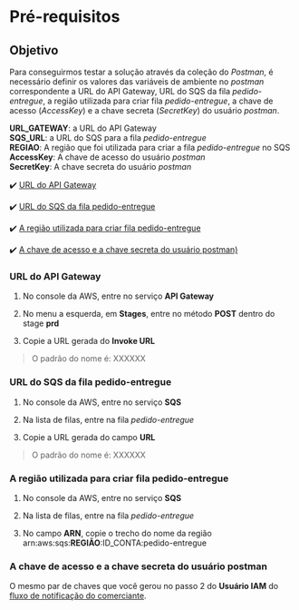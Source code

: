 <h1>Pré-requisitos</h1>

## Objetivo 

Para conseguirmos testar a solução através da coleção do _Postman_, é necessário definir os valores das variáveis de ambiente no _postman_ correspondente a URL do API Gateway, URL do SQS da fila _pedido-entregue_, a região utilizada para criar fila _pedido-entregue_, a chave de acesso (_AccessKey_) e a chave secreta (_SecretKey_) do usuário _postman_.  
  
  **URL_GATEWAY**: a URL do API Gateway<br>
  **SQS_URL**: a URL do SQS para a fila _pedido-entregue_<br>
  **REGIAO**: A região que foi utilizada para criar a fila _pedido-entregue_ no SQS<br>
  **AccessKey**: A chave de acesso do usuário _postman_<br>
  **SecretKey**: A chave secreta do usuário _postman_ 

:heavy_check_mark: [URL do API Gateway](#url-do-gateway)

:heavy_check_mark: [URL do SQS da fila pedido-entregue](#url-do-sqs-da-fila-pedido-entregue)

:heavy_check_mark: [A região utilizada para criar fila pedido-entregue](#a-regiao-utilizada-para-criar-fila-pedido-entregue)

:heavy_check_mark: [A chave de acesso e a chave secreta do usuário postman)](#a-chave-de-acesso-e-chave-secreta-do-usuario-postman)

### URL do API Gateway

1. No console da AWS, entre no serviço **API Gateway**

2. No menu a esquerda, em **Stages**, entre no método **POST** dentro do stage **prd**

3. Copie a URL gerada do **Invoke URL**

> O padrão do nome é: XXXXXX

### URL do SQS da fila pedido-entregue

1. No console da AWS, entre no serviço **SQS**

2. Na lista de filas, entre na fila _pedido-entregue_

3. Copie a URL gerada do campo **URL**

> O padrão do nome é: XXXXXX

### A região utilizada para criar fila pedido-entregue

1. No console da AWS, entre no serviço **SQS**

2. Na lista de filas, entre na fila _pedido-entregue_

3. No campo **ARN**, copie o trecho do nome da região arn:aws:sqs:**REGIÃO**:ID_CONTA:pedido-entregue

### A chave de acesso e a chave secreta do usuário postman

O mesmo par de chaves que você gerou no passo 2 do **Usuário IAM** do [fluxo de notificação do comerciante](https://github.com/rpicanco/livro-eda/blob/main/cap11/execucao/implementacao/fluxo-notificacao.md#usu%C3%A1rio-iam).